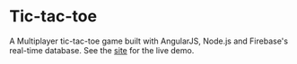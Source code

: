 # Tic-tac-toe
A Multiplayer tic-tac-toe game built with AngularJS, Node.js and Firebase's real-time database.
See the [site](http://www.tic-toe-toe.me) for the live demo.
